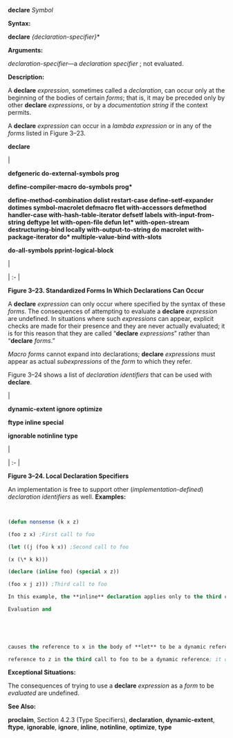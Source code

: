 **declare** *Symbol* 



**Syntax:** 



**declare** *\{declaration-specifier\}*\* 



**Arguments:** 



*declaration-specifier*—a *declaration specifier* ; not evaluated. 



**Description:** 



A **declare** *expression*, sometimes called a *declaration*, can occur only at the beginning of the bodies of certain *forms*; that is, it may be preceded only by other **declare** *expressions*, or by a *documentation string* if the context permits. 



A **declare** *expression* can occur in a *lambda expression* or in any of the *forms* listed in Figure 3–23. 



 



 



**declare** 



|<p>**defgeneric do-external-symbols prog** </p><p>**define-compiler-macro do-symbols prog\*** </p><p>**define-method-combination dolist restart-case define-setf-expander dotimes symbol-macrolet defmacro flet with-accessors defmethod handler-case with-hash-table-iterator defsetf labels with-input-from-string deftype let with-open-file defun let\* with-open-stream destructuring-bind locally with-output-to-string do macrolet with-package-iterator do\* multiple-value-bind with-slots** </p><p>**do-all-symbols pprint-logical-block**</p>|

| :- |





**Figure 3–23. Standardized Forms In Which Declarations Can Occur** 



A **declare** *expression* can only occur where specified by the syntax of these *forms*. The consequences of attempting to evaluate a **declare** *expression* are undefined. In situations where such *expressions* can appear, explicit checks are made for their presence and they are never actually evaluated; it is for this reason that they are called “**declare** *expressions*” rather than “**declare** *forms*.” 



*Macro forms* cannot expand into declarations; **declare** *expressions* must appear as actual *subexpressions* of the *form* to which they refer. 



Figure 3–24 shows a list of *declaration identifiers* that can be used with **declare**. 



|<p>**dynamic-extent ignore optimize** </p><p>**ftype inline special** </p><p>**ignorable notinline type**</p>|

| :- |





**Figure 3–24. Local Declaration Specifiers** 



An implementation is free to support other (*implementation-defined*) *declaration identifiers* as well. **Examples:**
```lisp
 

(defun nonsense (k x z) 

(foo z x) ;First call to foo 

(let ((j (foo k x)) ;Second call to foo 

(x (\* k k))) 

(declare (inline foo) (special x z)) 

(foo x j z))) ;Third call to foo 

In this example, the **inline** declaration applies only to the third call to foo, but not to the first or second ones. The **special** declaration of x causes **let** to make a dynamic *binding* for x, and 

Evaluation and 

 

 

causes the reference to x in the body of **let** to be a dynamic reference. The reference to x in the second call to foo is a local reference to the second parameter of nonsense. The reference to x in the first call to foo is a local reference, not a **special** one. The **special** declaration of z causes the 

reference to z in the third call to foo to be a dynamic reference; it does not refer to the parameter to nonsense named z, because that parameter *binding* has not been declared to be **special**. (The **special** declaration of z does not appear in the body of **defun**, but in an inner *form*, and therefore does not a↵ect the *binding* of the *parameter* .) 


```
**Exceptional Situations:** 



The consequences of trying to use a **declare** *expression* as a *form* to be *evaluated* are undefined. 



**See Also:** 



**proclaim**, Section 4.2.3 (Type Specifiers), **declaration**, **dynamic-extent**, **ftype**, **ignorable**, **ignore**, **inline**, **notinline**, **optimize**, **type** 



